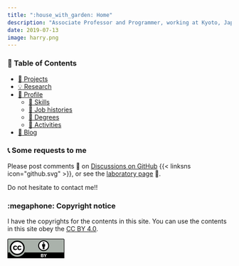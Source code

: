 ```yaml
---
title: ":house_with_garden: Home"
description: "Associate Professor and Programmer, working at Kyoto, Japan"
date: 2019-07-13
image: harry.png
---
```


### :bookmark: Table of Contents

* [:rocket: Projects](projects)
* [:bulb: Research](research)
* [:bust_in_silhouette: Profile](profile)
    * [:muscle: Skills](profile#muscle-skills)
    * [:necktie: Job histories](profile#necktie-job-histories)
    * [:school: Degrees](profile#school-degrees)
    * [:runner: Activities](profile#runner-activities)
* [:thinking: Blog](blog)

### :telephone_receiver: Some requests to me

Please post comments :speech_balloon: on [Discussions on GitHub](https://github.com/tamada/tamada.github.io/discussions) {{< linksns icon="github.svg" >}}, or
see the [laboratory page](https://tamadalab.github.io/contact) :microscope:. 

Do not hesitate to contact me!!

### :megaphone: Copyright notice

I have the copyrights for the contents in this site.
You can use the contents in this site obey the [CC BY 4.0](https://creativecommons.org/licenses/by/4.0/).

[![CC BY 4.0](/images/cc-by-4.0.png)](https://creativecommons.org/licenses/by/4.0/)
